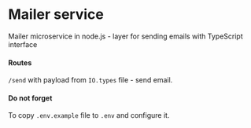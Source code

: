 # Mailer service
Mailer microservice in node.js - layer for sending emails with TypeScript interface

#### Routes

`/send` with payload from `IO.types` file - send email.

#### Do not forget

To copy `.env.example` file to `.env` and configure it.
